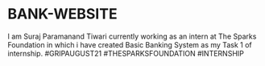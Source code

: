 # BANK-WEBSITE
I am Suraj Paramanand Tiwari currently working as an intern at The Sparks Foundation in which i have created Basic Banking System as my Task 1 of internship. #GRIPAUGUST21 #THESPARKSFOUNDATION #INTERNSHIP
